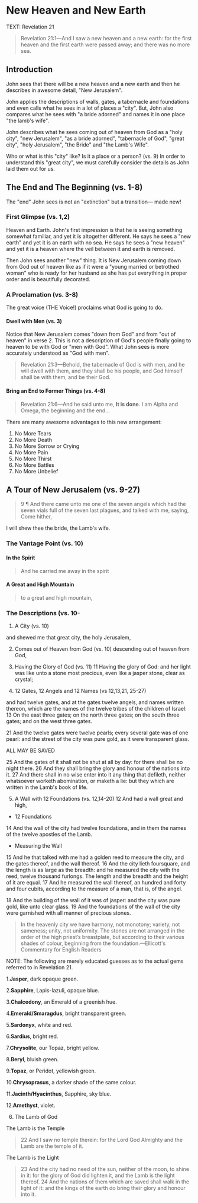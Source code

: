 # New Heaven and New Earth

TEXT: Revelation 21

>Revelation 21:1&mdash;And I saw a new heaven and a new earth: for the first heaven and the first earth were passed away; and there was no more sea.

## Introduction

John sees that there will be a new heaven and a new earth and then he describes in awesome detail, "New Jerusalem".

John applies the descriptions of walls, gates, a tabernacle and foundations and even calls what he sees in a lot of places a "city". But, John also compares what he sees with "a bride adorned" and names it in one place "the lamb's wife".

John describes what he sees coming out of heaven from God as a "holy city", "new Jerusalem", "as a bride adorned", "tabernacle of God", "great city", "holy Jerusalem", "the Bride" and "the Lamb's Wife".

Who or what is this "city" like? Is it a place or a person? (vs. 9) In order to understand this "great city", we must carefully consider the details as John laid them out for us.

## The End and The Beginning (vs. 1-8)

The "end" John sees is not an "extinction" but a transition&mdash; made new!

### First Glimpse (vs. 1,2)

Heaven and Earth. John's first impression is that he is seeing something somewhat familiar, and yet it is altogether different. He says he sees a "new earth" and yet it is an earth with no sea. He says he sees a "new heaven" and yet it is a heaven where the veil between it and earth is removed.

Then John sees another "new" thing. It is New Jerusalem coming down from God out of heaven like as if it were a "young married or betrothed woman" who is ready for her husband as she has put everything in proper order and is beautifully decorated. 

### A Proclamation (vs. 3-8)

The great voice (THE Voice!) proclaims what God is going to do.

#### Dwell with Men (vs. 3)

Notice that New Jerusalem comes "down from God" and from "out of heaven" in verse 2. This is not a description of God's people finally going to heaven to be with God or "men with God". What John sees is more accurately understood as "God with men".

> Revelation 21:3&mdash;Behold, the tabernacle of God is with men, and he will dwell with them, and they shall be his people, and God himself shall be with them, and be their God.

#### Bring an End to Former Things (vs. 4-8)

> Revelation 21:6&mdash;And he said unto me, **It is done**. I am Alpha and Omega, the beginning and the end&hellip; 

There are many awesome advantages to this new arrangement:

1. No More Tears
2. No More Death
3. No More Sorrow or Crying
4. No More Pain
5. No More Thirst
6. No More Battles
7. No More Unbelief

## A Tour of New Jerusalem (vs. 9-27)

> 9 ¶ And there came unto me one of the seven angels which had the seven vials full of the seven last plagues, and talked with me, saying, Come hither, 

I will shew thee the bride, the Lamb's wife.

### The Vantage Point (vs. 10)

#### In the Spirit

> And he carried me away in the spirit

#### A Great and High Mountain

> to a great and high mountain, 

### The Descriptions (vs. 10-

1. A City (vs. 10)

and shewed me that great city, the holy Jerusalem, 

2. Comes out of Heaven from God (vs. 10)
descending out of heaven from God,

3. Having the Glory of God (vs. 11)
11 Having the glory of God: and her light was like unto a stone most precious, even like a jasper stone, clear as crystal;

4. 12 Gates, 12 Angels and 12 Names (vs 12,13,21, 25-27)

and had twelve gates, and at the gates twelve angels, and names written thereon, which are the names of the twelve tribes of the children of Israel:
 13 On the east three gates; on the north three gates; on the south three gates; and on the west three gates.

21 And the twelve gates were twelve pearls; every several gate was of one pearl: and the street of the city was pure gold, as it were transparent glass.

ALL MAY BE SAVED

25 And the gates of it shall not be shut at all by day: for there shall be no night there.
 26 And they shall bring the glory and honour of the nations into it.
 27 And there shall in no wise enter into it any thing that defileth, neither whatsoever worketh abomination, or maketh a lie: but they which are written in the Lamb's book of life.

5. A Wall with 12 Foundations (vs. 12,14-20)
12 And had a wall great and high, 

- 12 Foundations

 14 And the wall of the city had twelve foundations, and in them the names of the twelve apostles of the Lamb.

- Measuring the Wall

 15 And he that talked with me had a golden reed to measure the city, and the gates thereof, and the wall thereof.
 16 And the city lieth foursquare, and the length is as large as the breadth: and he measured the city with the reed, twelve thousand furlongs. The length and the breadth and the height of it are equal.
 17 And he measured the wall thereof, an hundred and forty and four cubits, according to the measure of a man, that is, of the angel.

 18 And the building of the wall of it was of jasper: and the city was pure gold, like unto clear glass.
 19 And the foundations of the wall of the city were garnished with all manner of precious stones. 

> In the heavenly city we have harmony, not monotony; variety, not sameness; unity, not uniformity. The stones are not arranged in the order of the high priest’s breastplate, but according to their various shades of colour, beginning from the foundation.&mdash;Ellicott's Commentary for English Readers 

NOTE: The following are merely educated guesses as to the actual gems referred to in Revelation 21.

1.**Jasper**, dark opaque green.

2.**Sapphire**, Lapis-lazuli, opaque blue.

3.**Chalcedony**, an Emerald of a greenish hue.

4.**Emerald/Smaragdus**, bright transparent green.

5.**Sardonyx**, white and red.

6.**Sardius**, bright red.

7.**Chrysolite**, our Topaz, bright yellow.

8.**Beryl**, bluish green.

9.**Topaz**, or Peridot, yellowish green.

10.**Chrysoprasus**, a darker shade of the same colour.

11.**Jacinth/Hyacinthus**, Sapphire, sky blue.

12.**Amethyst**, violet.
 
6. The Lamb of God

The Lamb is the Temple

> 22 And I saw no temple therein: for the Lord God Almighty and the Lamb are the temple of it.

The Lamb is the Light

> 23 And the city had no need of the sun, neither of the moon, to shine in it: for the glory of God did lighten it, and the Lamb is the light thereof. 24 And the nations of them which are saved shall walk in the light of it: and the kings of the earth do bring their glory and honour into it.